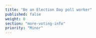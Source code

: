 ```yaml
---
title: "Be an Election Day poll worker"
published: false
weight: 0
section: "more-voting-info"
priority: "Minor"
---
```

